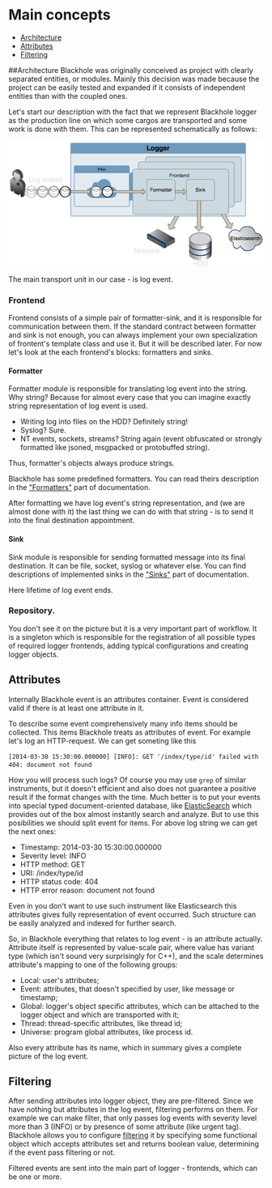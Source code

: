 # Main concepts

  * [Architecture](#architecture)
  * [Attributes](#attributes)
  * [Filtering](#filtering)

##Architecture
Blackhole was originally conceived as project with clearly separated entities, or modules. Mainly this decision was made because the project can be easily tested and expanded if it consists of independent entities than with the coupled ones.

Let's start our description with the fact that we represent Blackhole logger as the production line on which some cargos are transported and some work is done with them. This can be represented schematically as follows:

![architecture](images/architecture.png)

The main transport unit in our case - is log event.

### Frontend

Frontend consists of a simple pair of formatter-sink, and it is responsible for communication between them. If the standard contract between formatter and sink is not enough, you can always implement your own specialization of frontent's template class and use it. But it will be described later. For now let's look at the each frontend's blocks: formatters and sinks.

#### Formatter

Formatter module is responsible for translating log event into the string. Why string? Because for almost every case that you can imagine exactly string representation of log event is used.

* Writing log into files on the HDD? Definitely string!
* Syslog? Sure.
* NT events, sockets, streams? String again (event obfuscated or strongly formatted like jsoned, msgpacked or protobuffed string).

Thus, formatter's objects always produce strings.

Blackhole has some predefined formatters. You can read theirs description in the ["Formatters"](formatter.md) part of documentation.

After formatting we have log event's string representation, and (we are almost done with it) the last thing we can do with that string - is to send it into the final destination appointment.

#### Sink

Sink module is responsible for sending formatted message into its final destination. It can be file, socket, syslog or whatever else. You can find descriptions of implemented sinks in the ["Sinks"](sinks.md) part of documentation.

Here lifetime of log event ends.

### Repository.

You don't see it on the picture but it is a very important part of workflow. It is a singleton which is responsible for the registration of all possible types of required logger frontends, adding typical configurations and creating logger objects.

## Attributes

Internally Blackhole event is an attributes container. Event is considered valid if there is at least one attribute in it.

To describe some event comprehensively many info items should be collected. This items Blackhole treats as attributes of event. For example let's log an HTTP-request. We can get someting like this

```
[2014-03-30 15:30:00.000000] [INFO]: GET '/index/type/id' failed with 404: document not found
```

How you will process such logs? Of course you may use `grep` of similar instruments, but it doesn't efficient and also does not guarantee a positive result if the format changes with the time. Much better is to put your events into special typed document-oriented database, like [ElasticSearch](http://www.elasticsearch.org/) which provides out of the box almost instantly search and analyze. But to use this posibilities we should split event for items. For above log string we can get the next ones:

* Timestamp: 2014-03-30 15:30:00.000000
* Severity level: INFO
* HTTP method: GET
* URI: /index/type/id
* HTTP status code: 404
* HTTP error reason: document not found

Even in you don't want to use such instrument like Elasticsearch this attributes gives fully representation of event occurred. Such structure can be easily analyzed and indexed for further search.

So, in Blackhole everything that relates to log event - is an attribute actually. Attribute itself is represented by value-scale pair, where value has variant type (which isn't sound very surprisingly for C++), and the scale determines attribute's mapping to one of the following groups:

* Local: user's attributes;
* Event: attributes, that doesn't specified by user, like message or timestamp;
* Global: logger's object specific attributes, which can be attached to the logger object and which are transported with it;
* Thread: thread-specific attributes, like thread id;
* Universe: program global attributes, like process id.

Also every attribute has its name, which in summary gives a complete picture of the log event.

## Filtering

After sending attributes into logger object, they are pre-filtered. Since we have nothing but attributes in the log event, filtering performs on them. For example we can make filter, that only passes log events with severity level more than 3 (INFO) or by presence of some attribute (like urgent tag). Blackhole allows you to configure [filtering](messages-filtering.md) it by specifying some functional object which accepts attributes set and returns boolean value, determining if the event pass filtering or not.

Filtered events are sent into the main part of logger - frontends, which can be one or more.